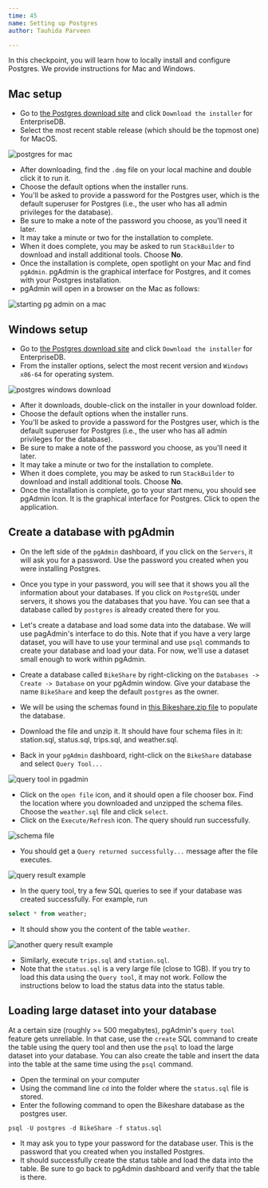 ```yaml
---
time: 45 
name: Setting up Postgres
author: Tauhida Parveen

---
```


In this checkpoint, you will learn how to locally install and configure Postgres. We provide instructions for Mac and Windows. 

## Mac setup

* Go to [the Postgres download site](https://www.postgresql.org/download/macosx/) and click `Download the installer` for EnterpriseDB.
* Select the most recent stable release (which should be the topmost one) for MacOS.


![postgres for mac](postgres-Mac-1.png)

* After downloading, find the `.dmg` file on your local machine and double click it to run it. 
* Choose the default options when the installer runs.
* You'll be asked to provide a password for the Postgres user, which is the default superuser for Postgres (i.e., the user who has all admin privileges for the database). 
* Be sure to make a note of the password you choose, as you'll need it later. 
* It may take a minute or two for the installation to complete.
* When it does complete, you may be asked to run `StackBuilder` to download and install additional tools. Choose **No**.
* Once the installation is complete, open spotlight on your Mac and find `pgAdmin`. pgAdmin is the graphical interface for Postgres, and it comes with your Postgres installation.
* pgAdmin will open in a browser on the Mac as follows: 


![starting pg admin on a mac](pgAdmin-start-mac.png) 


## Windows setup

* Go to [the Postgres download site](https://www.postgresql.org/download/windows/) and click `Download the installer` for EnterpriseDB.
* From the installer options, select the most recent version and `Windows x86-64` for operating system.

![postgres windows download](postgres-windows-1.png)

* After it downloads, double-click on the installer in your download folder.
* Choose the default options when the installer runs.
* You'll be asked to provide a password for the Postgres user, which is the default superuser for Postgres (i.e., the user who has all admin privileges for the database).
* Be sure to make a note of the password you choose, as you'll need it later. 
* It may take a minute or two for the installation to complete.
* When it does complete, you may be asked to run `StackBuilder` to download and install additional tools. Choose **No**.
* Once the installation is complete, go to your start menu, you should see pgAdmin Icon. It is the graphical interface for Postgres. Click to open the application.

## Create a database with pgAdmin

* On the left side of the `pgAdmin` dashboard, if you click on the `Servers`, it will ask you for a password. Use the password you created when you were installing Postgres.
* Once you type in your password, you will see that it shows you all the information about your databases. If you click on `PostgreSQL` under servers, it shows you the databases that you have. You can see that a database called by `postgres` is already created there for you.
* Let's create a database and load some data into the database. We will use pagAdmin's interface to do this. Note that if you have a very large dataset, you will have to use your terminal and use `psql` commands to create your database and load your data. For now, we'll use a dataset small enough to work within pgAdmin.

* Create a database called `BikeShare` by right-clicking on the `Databases -> Create -> Database` on your pgAdmin window. Give your database the name `BikeShare` and keep the default `postgres` as the owner.
* We will be using the schemas found in [this Bikeshare.zip file](https://www.dropbox.com/sh/qond154olfqrsg8/AABzGKnJ87XiD86Toq68GhJTa?dl=0) to populate the database.
* Download the file and unzip it. It should have four schema files in it: station.sql, status.sql, trips.sql, and weather.sql.
* Back in your `pgAdmin` dashboard, right-click on the `BikeShare` database and select `Query Tool...`

![query tool in pgadmin](queryTool.png)

* Click on the `open file` icon, and it should open a file chooser box. Find the location where you downloaded and unzipped the schema files. Choose the `weather.sql` file and click `select`. 
* Click on the `Execute/Refresh` icon. The query should run successfully.  

![schema file](schemaFile.png)

* You should get a `Query returned successfully...` message after the file executes. 

![query result example](queryResult.png)

* In the query tool, try a few SQL queries to see if your database was created successfully. For example, run

```sql
select * from weather;
```

* It should show you the content of the table `weather`.

![another query result example](queryResult2.png)

* Similarly, execute `trips.sql` and `station.sql`. 
* Note that the `status.sql` is a very large file (close to 1GB). If you try to load this data using the `Query tool`, it may not work. Follow the instructions below to load the status data into the status table.

## Loading large dataset into your database

At a certain size (roughly >= 500 megabytes), pgAdmin's `query tool` feature gets unreliable. In that case, use the `create` SQL command to create the table using the query tool and then use the `psql` to load the large dataset into your database. You can also create the table and insert the data into the table at the same time using the `psql` command.

* Open the terminal on your computer
* Using the command line `cd` into the folder where the `status.sql` file is stored.
* Enter the following command to open the Bikeshare database as the postgres user.

```sql
psql -U postgres -d BikeShare -f status.sql
```

* It may ask you to type your password for the database user. This is the password that you created when you installed Postgres.
* It should successfully create the status table and load the data into the table. Be sure to go back to pgAdmin dashboard and verify that the table is there. 

